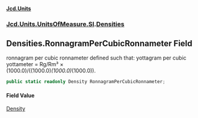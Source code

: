 #### [Jcd.Units](index.md 'index')
### [Jcd.Units.UnitsOfMeasure.SI](Jcd.Units.UnitsOfMeasure.SI.md 'Jcd.Units.UnitsOfMeasure.SI').[Densities](Densities.md 'Jcd.Units.UnitsOfMeasure.SI.Densities')

## Densities.RonnagramPerCubicRonnameter Field

ronnagram per cubic ronnameter defined such that: yottagram per cubic yottameter = Rg/Rm³ ×  
(1000.0)/((1000.0)*(1000.0)*(1000.0)).

```csharp
public static readonly Density RonnagramPerCubicRonnameter;
```

#### Field Value
[Density](Density.md 'Jcd.Units.UnitTypes.Density')